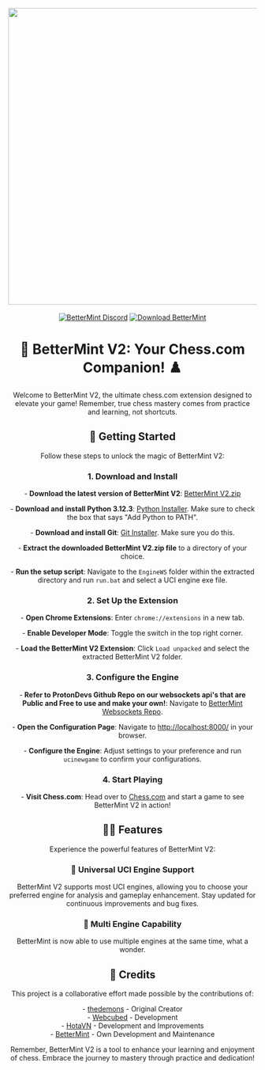 <p align="center">
  <img width="600" src="https://i.ibb.co/6Pz1c3B/1-background.png">
  <br><br>
  <a href="https://discord.com/servers/bettermint-development-1098267851732815932"><img alt="BetterMint Discord" src="https://img.shields.io/badge/Discord-BetterMint-0?style=flat&logo=discord"></a>
  <a href="https://github.com/BotSolvers/BetterMint/releases/"><img alt="Download BetterMint" src="https://img.shields.io/github/downloads/BotSolvers/BetterMint/total?color=%2331c754&label=Downloads"></a>
</p>

<h1 align="center">👑 BetterMint V2: Your Chess.com Companion! ♟️</h1>

<p align="center">Welcome to BetterMint V2, the ultimate chess.com extension designed to elevate your game! Remember, true chess mastery comes from practice and learning, not shortcuts.</p>

<h2 align="center">🚀 Getting Started</h2>

<p align="center">Follow these steps to unlock the magic of BetterMint V2:</p>

<h3 align="center">1. Download and Install</h3>
<p align="center">
  - <strong>Download the latest version of BetterMint V2</strong>: <a href="https://github.com/BotSolvers/BetterMint/releases/download/v2-multi/BetterMint.zip">BetterMint V2.zip</a>
</p>
<p align="center">
  - <strong>Download and install Python 3.12.3</strong>: <a href="https://www.python.org/ftp/python/3.12.3/python-3.12.3-amd64.exe">Python Installer</a>. Make sure to check the box that says "Add Python to PATH".
</p>
<p align="center">
  - <strong>Download and install Git</strong>: <a href="https://github.com/git-for-windows/git/releases/download/v2.47.1.windows.1/Git-2.47.1-64-bit.exe">Git Installer</a>. Make sure you do this.
</p>
<p align="center">
  - <strong>Extract the downloaded BetterMint V2.zip file</strong> to a directory of your choice.
</p>
<p align="center">
  - <strong>Run the setup script</strong>: Navigate to the <code>EngineWS</code> folder within the extracted directory and run <code>run.bat</code> and select a UCI engine exe file.
</p>

<h3 align="center">2. Set Up the Extension</h3>
<p align="center">
  - <strong>Open Chrome Extensions</strong>: Enter <code>chrome://extensions</code> in a new tab.
</p>
<p align="center">
  - <strong>Enable Developer Mode</strong>: Toggle the switch in the top right corner.
</p>
<p align="center">
  - <strong>Load the BetterMint V2 Extension</strong>: Click <code>Load unpacked</code> and select the extracted BetterMint V2 folder.
</p>

<h3 align="center">3. Configure the Engine</h3>

<p align="center">
  - <strong>Refer to ProtonDevs Github Repo on our websockets api's that are Public and Free to use and make your own!</strong>: Navigate to <a href="https://github.com/ProtonDev-sys/bettermint-sockets">BetterMint Websockets Repo</a>.
</p>

<p align="center">
  - <strong>Open the Configuration Page</strong>: Navigate to <a href="http://localhost:8000/">http://localhost:8000/</a> in your browser.
</p>
<p align="center">
  - <strong>Configure the Engine</strong>: Adjust settings to your preference and run <code>ucinewgame</code> to confirm your configurations.
</p>

<h3 align="center">4. Start Playing</h3>
<p align="center">
  - <strong>Visit Chess.com</strong>: Head over to <a href="https://www.chess.com">Chess.com</a> and start a game to see BetterMint V2 in action!
</p>

<h2 align="center">🧙‍♂️ Features</h2>

<p align="center">Experience the powerful features of BetterMint V2:</p>

<h3 align="center">🌟 Universal UCI Engine Support</h3>
<p align="center">
  BetterMint V2 supports most UCI engines, allowing you to choose your preferred engine for analysis and gameplay enhancement. Stay updated for continuous improvements and bug fixes.
</p>

<h3 align="center">🌟 Multi Engine Capability</h3>
<p align="center">
  BetterMint is now able to use multiple engines at the same time, what a wonder.
</p>

<h2 align="center">📜 Credits</h2>

<p align="center">This project is a collaborative effort made possible by the contributions of:</p>
<p align="center">
  - <a href="https://github.com/sakiodre">thedemons</a> - Original Creator<br>
  - <a href="https://github.com/webcubed">Webcubed</a> - Development<br>
  - <a href="https://github.com/hotamago">HotaVN</a> - Development and Improvements<br>
  - <a href="https://github.com/BotSolvers">BetterMint</a> - Own Development and Maintenance
</p>

<p align="center">Remember, BetterMint V2 is a tool to enhance your learning and enjoyment of chess. Embrace the journey to mastery through practice and dedication!</p>
